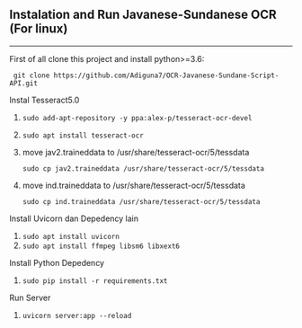 ## Instalation and Run Javanese-Sundanese OCR (For linux)

---

First of all clone this project and install python>=3.6:

`` git clone https://github.com/Adiguna7/OCR-Javanese-Sundane-Script-API.git``


Instal Tesseract5.0
1. ``sudo add-apt-repository -y ppa:alex-p/tesseract-ocr-devel``
2. ``sudo apt install tesseract-ocr``

3. move jav2.traineddata to /usr/share/tesseract-ocr/5/tessdata

    ``sudo cp jav2.traineddata /usr/share/tesseract-ocr/5/tessdata``
4. move ind.traineddata to /usr/share/tesseract-ocr/5/tessdata

    ``sudo cp ind.traineddata /usr/share/tesseract-ocr/5/tessdata``

Install Uvicorn dan Depedency lain
1. ``sudo apt install uvicorn``
2. ``sudo apt install ffmpeg libsm6 libxext6``

Install Python Depedency
1. ``sudo pip install -r requirements.txt``

Run Server
1. ``uvicorn server:app --reload``
